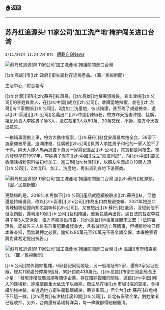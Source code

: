 ###  [:house:返回](README.md)
---


## 苏丹红追源头! 11家公司'加工洗产地'掩护闯关进口台湾
`3/11/2024 11:24 AM UTC ` [轉載自GNews](https://gnews.org/articles/2384345)

![蘇丹紅追源頭! 11家公司'加工洗產地'掩護闖關進口台灣](https://cdn.ftvnews.com.tw/manasystem/FileData/News/19bbb469-1132-43a6-a879-9f1150075fd8.jpg "蘇丹紅追源頭! 11家公司'加工洗產地'掩護闖關進口台灣")

[[zh:高雄]]市[[zh:政府]]衛生局封存違規產品。（圖／民視新聞）

生活中心／綜合報導

[[zh:台灣]]深陷[[zh:蘇丹]]紅風暴，[[zh:高雄]]地檢署偵辦後，查出津棧[[zh:公司]]的李姓負責人，在[[zh:中國]]成立[[zh:公司]]，收購當地辣椒，並在[[zh:台灣]]有11家關係[[zh:公司]]，2度加工洗產地，彼此掩護，甚至為了規避檢查，還以[[zh:香港]][[zh:公司]]名義出口[[zh:中國]]辣椒粉。檢方昨天搜查津棧、佳廣，複訊負責人李姓男子等3人，法院裁定3人以80萬、20萬交保，不過，檢方今天提出抗告。

一箱箱事證搬上車，檢方大動作搜索，[[zh:蘇丹]]紅食安風暴席捲全台，36家下游廠商被牽連，追溯津棧、佳廣總[[zh:公司]]負責人李姓男子和他的一家人脫不了干係。隔天大隊人馬再追查下游另一家鼎記食品[[zh:公司]]，其實都是同根生。檢方發現早在1997年，李姓男子就在[[zh:中國]]成立&quot;龍海同記&quot;，向[[zh:中國]]農民收購辣椒粉原料做初步加工。進口到[[zh:台灣]]後，以親友名義成立10間人頭[[zh:公司]]，2次混料、加工、洗產地，再出貨到各地下游廠商。

![蘇丹紅追源頭! 11家公司'加工洗產地'掩護闖關進口台灣](https://cdn.ftvnews.com.tw/summernotefiles/News/f544edb0-04ce-4235-8594-9017da959716.jpg "蘇丹紅追源頭! 11家公司'加工洗產地'掩護闖關進口台灣") 追[[zh:蘇丹]]紅源頭。（圖／民視新聞）

更離譜的是，2018年李男旗下[[zh:公司]]產品就陸續被驗出[[zh:蘇丹]]紅，但他還是持續進貨，改以[[zh:香港]][[zh:公司]]作為出口商規避查緝、2021年她進口青辣椒粉給國內知名調味料[[zh:公司]]，又被驗出[[zh:蘇丹]]紅退貨，沒想到他不但沒銷毀，還利用10家[[zh:公司]]互相掩護，重新包裝再出貨。週日法院裁定李姓男子等3人交保後，檢方不服提出抗告。[[zh:高雄]]地檢署襄閱宋文宏：「法院審理後，認被告三人雖有刑事犯罪嫌疑重大，且有滅證逃亡等情事，但相關證物已經本署查扣，而無羈押之必要，諭知以80萬元至20萬元不等金額交保，本署檢察官將對此裁定提出抗告。」

![蘇丹紅追源頭! 11家公司'加工洗產地'掩護闖關進口台灣](https://cdn.ftvnews.com.tw/summernotefiles/News/66841d3f-af0b-4a47-8a3a-92a718039fdd.jpg "蘇丹紅追源頭! 11家公司'加工洗產地'掩護闖關進口台灣") [[zh:高雄]]市府稽查處分。（圖／民視新聞）

[[zh:公司]]關係錯綜複雜，6家登記同個地址，另一個地址有2家，還有3家另址設廠，總共11家處分停業6個月、累計罰款438萬元。[[zh:高雄]]市衛生局副局長王小星：「發現津棧佳廣海順等關係企業，存在錯綜複雜的關係，源自[[zh:中國]]輸入的辣椒粉，違規情節重大依法予以撤照，衛生局在後[[zh:市場]]端的查核，會持續加強抽驗，並透過地方衛生局聯繫網絡，嚴查重罰。」但全台[[zh:蘇丹]]紅危機不只這一線，[[zh:高雄]]有津棧佳廣10間[[zh:公司]]，新北有保欣企業，劉姓業者已經收押。另外，台南還有葛瑞特洋菜，每一條線都得細細釐清。

